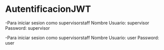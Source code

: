 # AutentificacionJWT


-Para iniciar sesion como supervisorstaff
Nombre Usuario: supervisor
Password: supervisor

-Para iniciar sesion como supervisorstaff
Nombre Usuario: user
Password: user
